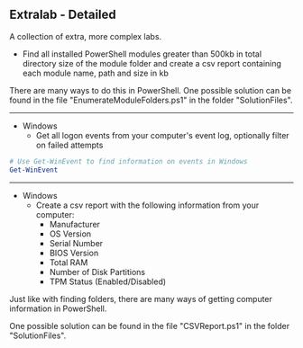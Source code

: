## Extralab - Detailed

A collection of extra, more complex labs.

- Find all installed PowerShell modules greater than 500kb in total directory size of the module folder and create a csv report containing each module name, path and size in kb

There are many ways to do this in PowerShell.
One possible solution can be found in the file "EnumerateModuleFolders.ps1" in the folder "SolutionFiles".

---

- Windows
    - Get all logon events from your computer's event log, optionally filter on failed attempts

```PowerShell
# Use Get-WinEvent to find information on events in Windows
Get-WinEvent
```

---

- Windows
    - Create a csv report with the following information from your computer:
        - Manufacturer
        - OS Version
        - Serial Number
        - BIOS Version
        - Total RAM
        - Number of Disk Partitions
        - TPM Status (Enabled/Disabled)

Just like with finding folders, there are many ways of getting computer information in PowerShell.

One possible solution can be found in the file "CSVReport.ps1" in the folder "SolutionFiles".
